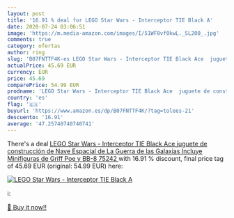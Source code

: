 ```yaml
---
layout: post
title: '16.91 % deal for LEGO Star Wars - Interceptor TIE Black A'
date: 2020-07-24 03:06:51
image: 'https://m.media-amazon.com/images/I/51WF8vf0kwL._SL200_.jpg'
comments: true
category: ofertas
author: ring
slug: 'B07FNTTF4K-es LEGO Star Wars - Interceptor TIE Black Ace  juguete de construcción de Nave Espacial de La Guerra de las Galaxias  Incluye Minifiguras de Griff  Poe y BB-8  75242 '
actualPrice: 45.69 EUR
currency: EUR
price: 45.69
comparePrice: 54.99 EUR
prodname: 'LEGO Star Wars - Interceptor TIE Black Ace  juguete de construcción de Nave Espacial de La Guerra de las Galaxias  Incluye Minifiguras de Griff  Poe y BB-8  75242 '
country: 'es'
flag: '🇪🇸'
buyurl: 'https://www.amazon.es/dp/B07FNTTF4K/?tag=tolees-21'
descuento: '16.91'
average: '47.25740740740741'
---
```


There's a deal [LEGO Star Wars - Interceptor TIE Black Ace  juguete de construcción de Nave Espacial de La Guerra de las Galaxias  Incluye Minifiguras de Griff  Poe y BB-8  75242 ](https://www.amazon.es/dp/B07FNTTF4K/?tag=tolees-21)  with  16.91 % discount, final price tag of  45.69 EUR (original: 54.99 EUR) here:

[![LEGO Star Wars - Interceptor TIE Black A](https://m.media-amazon.com/images/I/51WF8vf0kwL._SL200_.jpg)](https://www.amazon.es/dp/B07FNTTF4K/?tag=tolees-21)

ℹ️:


[🛒 Buy it now!!](https://www.amazon.es/dp/B07FNTTF4K/?tag=tolees-21)
